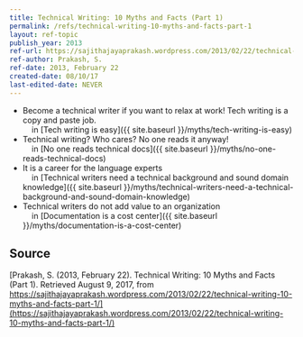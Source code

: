 ```yaml
---
title: Technical Writing: 10 Myths and Facts (Part 1)
permalink: /refs/technical-writing-10-myths-and-facts-part-1
layout: ref-topic
publish_year: 2013
ref-url: https://sajithajayaprakash.wordpress.com/2013/02/22/technical-writing-10-myths-and-facts-part-1/
ref-author: Prakash, S.
ref-date: 2013, February 22
created-date: 08/10/17
last-edited-date: NEVER
---
```


* Become a technical writer if you want to relax at work!
Tech writing is a copy and paste job.<br />&nbsp;&nbsp;&nbsp;&nbsp;in [Tech writing is easy]({{ site.baseurl }}/myths/tech-writing-is-easy)
* Technical writing? Who cares? No one reads it anyway!<br />&nbsp;&nbsp;&nbsp;&nbsp;in [No one reads technical docs]({{ site.baseurl }}/myths/no-one-reads-technical-docs)
* It is a career for the language experts<br />&nbsp;&nbsp;&nbsp;&nbsp;in [Technical writers need a technical background and sound domain knowledge]({{ site.baseurl }}/myths/technical-writers-need-a-technical-background-and-sound-domain-knowledge)
* Technical writers do not add value to an organization<br />&nbsp;&nbsp;&nbsp;&nbsp;in [Documentation is a cost center]({{ site.baseurl }}/myths/documentation-is-a-cost-center)

## Source

[Prakash, S. (2013, February 22). Technical Writing: 10 Myths and Facts (Part 1). Retrieved August 9, 2017, from https://sajithajayaprakash.wordpress.com/2013/02/22/technical-writing-10-myths-and-facts-part-1/](https://sajithajayaprakash.wordpress.com/2013/02/22/technical-writing-10-myths-and-facts-part-1/)
